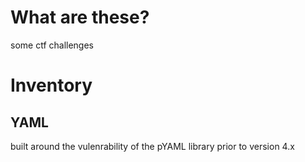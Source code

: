 # What are these?
some ctf challenges

# Inventory
## YAML
built around the vulenrability of the pYAML library prior to version 4.x

